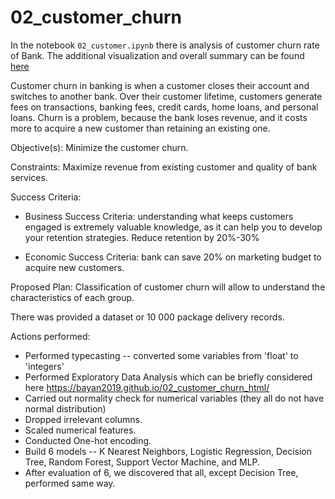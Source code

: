 # 02_customer_churn

In the notebook `02_customer.ipynb` there is analysis of customer churn rate of Bank. The additional visualization and overall summary can be found [here](https://bayan2019.github.io/02_customer_churn_html/)

Customer churn in banking is when a customer closes their account and switches to another bank. Over their customer lifetime, customers generate fees on transactions, banking fees, credit cards, home loans, and personal loans. Churn is a problem, because the bank loses revenue, and it costs more to acquire a new customer than retaining an existing one.

Objective(s): Minimize the customer churn.

Constraints: Maximize revenue from existing customer and quality of bank services.

Success Criteria:

- Business Success Criteria: understanding what keeps customers engaged is extremely valuable knowledge, as it can help you to develop your retention strategies. Reduce retention by 20%-30%

- Economic Success Criteria: bank can save 20% on marketing budget to acquire new customers.

Proposed Plan:
Classification of customer churn will allow to understand the characteristics of each group.

There was provided a dataset or 10 000 package delivery records.

Actions performed:

- Performed typecasting -- converted some variables from 'float' to 'integers'
- Performed Exploratory Data Analysis which can be briefly considered here https://bayan2019.github.io/02_customer_churn_html/
- Carried out normality check for numerical variables (they all do not have normal distribution)
- Dropped irrelevant columns.
- Scaled numerical features.
- Conducted One-hot encoding.
- Build 6 models -- K Nearest Neighbors, Logistic Regression, Decision Tree, Random Forest, Support Vector Machine, and MLP.
- After evaluation of 6, we discovered that all, except Decision Tree, performed same way.